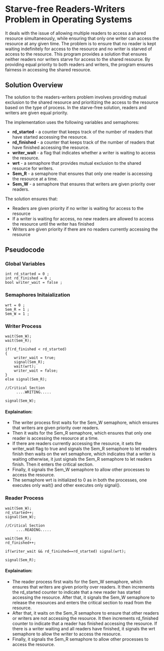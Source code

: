 # **Starve-free Readers-Writers Problem in Operating Systems**

It deals with the issue of allowing multiple readers to access a shared resource simultaneously, while ensuring that only one writer can access the resource at any 
given time. The problem is to ensure that no reader is kept waiting indefinitely for access to the resource and no writer is starved of access to the resource.
This program provides a solution that ensures neither readers nor writers starve for access to the shared resource. By providing equal priority to both readers and 
writers, the program ensures fairness in accessing the shared resource.

## **Solution Overview**
The solution to the readers-writers problem involves providing mutual exclusion to the shared resource and prioritizing the access to the resource based on the type
of process. In the starve-free solution, readers and writers are given equal priority.

The implementation uses the following variables and semaphores:

- **rd_started** - a counter that keeps track of the number of readers that have started accessing the resource.
- **rd_finished** - a counter that keeps track of the number of readers that have finished accessing the resource.
- **writer_wait** - a flag that indicates whether a writer is waiting to access the resource.
- **wrt** - a semaphore that provides mutual exclusion to the shared resource for writers.
- **Sem_R** - a semaphore that ensures that only one reader is accessing the resource at a time.
- **Sem_W** - a semaphore that ensures that writers are given priority over readers.

The solution ensures that:

- Readers are given priority if no writer is waiting for access to the resource
- If a writer is waiting for access, no new readers are allowed to access the resource until the writer has finished
- Writers are given priority if there are no readers currently accessing the resource

## **Pseudocode**
### **Global Variables**
```
int rd_started = 0 ;
int rd_finished = 0 ;
bool writer_wait = false ;
```
### **Semaphores Initaialization**
```
wrt = 0 ;
Sem_R = 1 ;
Sem_W = 1 ;
```
### **Writer Process**
```
wait(Sem_W);
wait(Sem_R);

if(rd_finished < rd_started)
{
    writer_wait = true;
    signal(Sem_R);
    wait(wrt);
    writer_wait = false;
}
else signal(Sem_R);

//Critical Section
     ....WRITING.....
     
signal(Sem_W);
```
#### Explaination: 
- The writer process first waits for the Sem_W semaphore, which ensures that writers are given priority over readers. 
- Then it waits for the Sem_R semaphore, which ensures that only one reader is accessing the resource at a time. 
- If there are readers currently accessing the resource, it sets the writer_wait flag to true and signals the Sem_R semaphore to let readers finish then waits on the wrt semaphore, which indicates that a writer is waiting otherwise, it just signals the Sem_R semaphore to let readers finish. Then it enters the critical section. 
- Finally, it signals the Sem_W semaphore to allow other processes to access the resource. 
- The semaphore wrt is initialized to 0 as in both the processes, one executes only wait() 
and other executes only signal().


### **Reader Process**
```
wait(Sem_W);
rd_started++;
signal(Sem_W);

//Critical Section
     ....READING.....

wait(Sem_R);
rd_finished++;

if(writer_wait && rd_finished==rd_started) signal(wrt);

signal(Sem_R);
```
#### Explaination: 
- The reader process first waits for the Sem_W semaphore, which ensures that writers are given priority over readers. It then increments the rd_started 
counter to indicate that a new reader has started accessing the resource. After that, it signals the Sem_W semaphore to release the resources and enters the critical 
section to read from the resource. 
- After that, it waits on the Sem_R semaphore to ensure that other readers or writers are not accessing the resource. It then increments rd_finished counter to indicate that a reader has finished accessing the resource. If there is a writer waiting and all readers have finished, it signals 
the wrt semaphore to allow the writer to access the resource. 
- Finally, it signals the Sem_R semaphore to allow other processes to access the resource.

